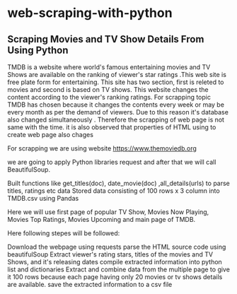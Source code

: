 # web-scraping-with-python

## Scraping Movies and TV Show Details From Using Python
TMDB is a website where world's famous entertaining movies and TV Shows are available on the ranking of viewer's star ratings .This web site is free plate form for entertaining. This site has two section, first is releted to movies and second is based on TV shows. This website changes the content according to the viewer's ranking ratings. For scrapping topic TMDB has chosen because it changes the contents every week or may be every month as per the demand of viewers. Due to this reason it's database also changed simultaneously . Therefore the scrapping of web page is not same with the time. it is also observed that properties of HTML using to create web page also chages

For scrapping we are using website https://www.themoviedb.org

we are going to apply Python libraries request and after that we will call BeautifulSoup.

Built functions like get_titles(doc), date_movie(doc) ,all_details(urls) to parse titles, ratings etc data Stored data consisting of 100 rows x 3 column into TMDB.csv using Pandas

Here we will use first page of popular TV Show, Movies Now Playing, Movies Top Ratings, Movies Upcoming and main page of TMDB.

Here following stepes will be followed:

Download the webpage using requests
parse the HTML source code using beautifulSoup
Extract viewer's rating stars, titles of the movies and TV Shows, and it's releasing dates
compile extracted information into python list and dictionaries
Extract and combine data from the multiple page to give it 100 rows because each page having only 20 movies or tv shows details are available.
save the extracted information to a csv file
